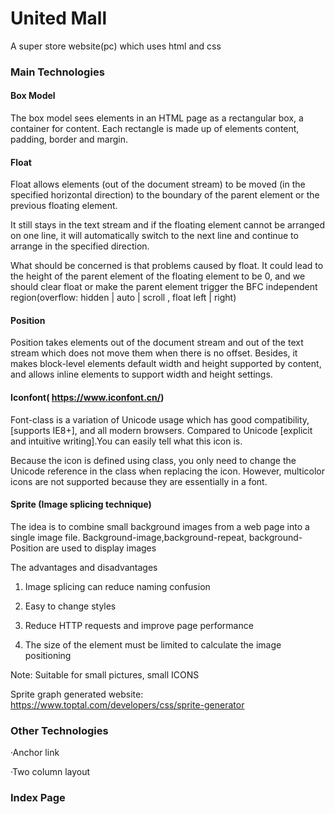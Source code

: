 # United Mall
A super store website(pc) which uses html and css

### Main Technologies

####  Box Model

The box model sees elements in an HTML page as a rectangular box, a container for content. Each rectangle is made up of elements content, padding, border and margin.

#### Float

Float allows elements (out of the document stream) to be moved (in the specified horizontal direction) to the boundary of the parent element or the previous floating element.

It still stays in the text stream and if the floating element cannot be arranged on one line, it will automatically switch to the next line and continue to arrange in the specified direction.

What should be concerned is that problems caused by float. It could lead to  the height of the parent element of the floating element to be 0, and we should clear float or make the parent element trigger the BFC independent region(overflow: hidden | auto | scroll , float left | right)

#### Position

Position takes elements out of the document stream and out of the text stream which does not move them when there is no offset. Besides, it makes block-level elements default width and height supported by content, and allows inline elements to support width and height settings.

####   Iconfont( https://www.iconfont.cn/)

Font-class is a variation of Unicode usage which has good     compatibility, [supports IE8+], and all modern browsers. Compared to Unicode [explicit and intuitive writing].You can easily tell what this icon is.

Because the icon is defined using class, you only need to change the Unicode reference in the class when replacing the icon. However, multicolor icons are not supported because they are essentially in a font.

####  Sprite (Image splicing technique)

The idea is to combine small background images from a web page into a single image file. Background-image,background-repeat, background-Position are used to display images

The advantages and disadvantages

1. Image splicing can reduce naming confusion

2. Easy to change styles

3. Reduce HTTP requests and improve page performance

4. The size of the element must be limited to calculate the image positioning

Note: Suitable for small pictures, small ICONS

Sprite graph generated website: https://www.toptal.com/developers/css/sprite-generator

### Other Technologies
·Anchor link

·Two column layout

### Index Page
